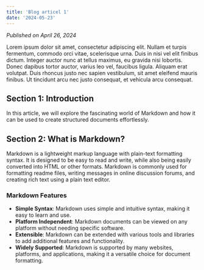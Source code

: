 ```yaml
---
title: 'Blog articel 1'
date: '2024-05-23'
---
```


*Published on April 26, 2024*

Lorem ipsum dolor sit amet, consectetur adipiscing elit. Nullam et turpis fermentum, commodo orci vitae, scelerisque urna. Duis in nisi vel elit finibus dictum. Integer auctor nunc at tellus maximus, eu gravida nisi lobortis. Donec dapibus tortor auctor, varius leo vel, faucibus ligula. Aliquam erat volutpat. Duis rhoncus justo nec sapien vestibulum, sit amet eleifend mauris finibus. Ut tincidunt arcu nec justo consequat, et vehicula arcu consequat.

## Section 1: Introduction

In this article, we will explore the fascinating world of Markdown and how it can be used to create structured documents effortlessly.

## Section 2: What is Markdown?

Markdown is a lightweight markup language with plain-text formatting syntax. It is designed to be easy to read and write, while also being easily converted into HTML or other formats. Markdown is commonly used for formatting readme files, writing messages in online discussion forums, and creating rich text using a plain text editor.

### Markdown Features

- **Simple Syntax**: Markdown uses simple and intuitive syntax, making it easy to learn and use.
- **Platform Independent**: Markdown documents can be viewed on any platform without needing specific software.
- **Extensible**: Markdown can be extended with various tools and libraries to add additional features and functionality.
- **Widely Supported**: Markdown is supported by many websites, platforms, and applications, making it a versatile choice for document formatting.

